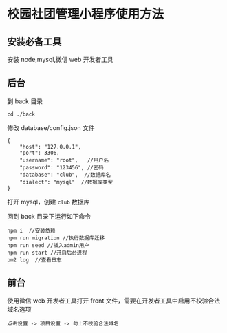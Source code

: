 # 校园社团管理小程序使用方法

## 安装必备工具

安装 node,mysql,微信 web 开发者工具

## 后台

到 back 目录

    cd ./back

修改 database/config.json 文件

    {
        "host": "127.0.0.1",
        "port": 3306,
        "username": "root",   //用户名
        "password": "123456", //密码
        "database": "club",  //数据库名
        "dialect": "mysql"  //数据库类型
    }

打开 mysql，创建 `club` 数据库

回到 back 目录下运行如下命令

    npm i  //安装依赖
    npm run migration //执行数据库迁移
    npm run seed //插入admin用户
    npm run start //开启后台进程
    pm2 log  //查看日志

## 前台

使用微信 web 开发者工具打开 front 文件，需要在开发者工具中启用不校验合法域名选项

    点击设置 -> 项目设置 -> 勾上不校验合法域名
